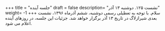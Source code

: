 +++
title = "جلسه آینده"
draft = false
description= "نشست ۱۲۵. دوشنبه ۱۳ آذر"
weight= -1
+++
سلام. با توجه به تعطیلی رسمی دوشنبه، ششم آذرماه ۱۳۹۶، نشست بعدی شیرازلاگ در تاریخ ۱۳ آذر برگزار خواهد شد. جزئیات این جلسه، در روزهای آینده اعلام می شود.
